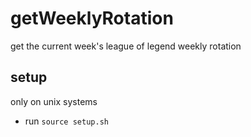 # getWeeklyRotation
get the current week's league of legend weekly rotation

## setup

only on unix systems 
- run `source setup.sh` 
